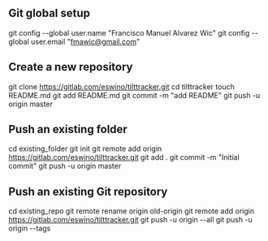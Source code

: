 
## Git global setup
git config --global user.name "Francisco Manuel Alvarez Wic"
git config --global user.email "fmawic@gmail.com"

## Create a new repository
git clone https://gitlab.com/eswino/tilttracker.git
cd tilttracker
touch README.md
git add README.md
git commit -m "add README"
git push -u origin master

## Push an existing folder
cd existing_folder
git init
git remote add origin https://gitlab.com/eswino/tilttracker.git
git add .
git commit -m "Initial commit"
git push -u origin master

## Push an existing Git repository
cd existing_repo
git remote rename origin old-origin
git remote add origin https://gitlab.com/eswino/tilttracker.git
git push -u origin --all
git push -u origin --tags